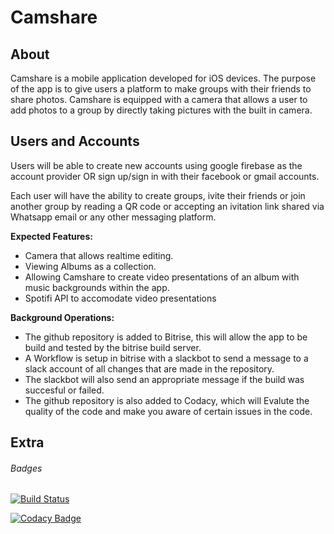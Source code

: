 # Camshare

## About
Camshare is a mobile application developed for iOS devices. The purpose of the app is to give users a platform to make groups with their friends to share photos. Camshare is equipped with a camera that allows a user to add photos to a group by directly taking pictures with the built in camera.

## Users and Accounts
Users will be able to create new accounts using google firebase as the account provider OR sign up/sign in with their facebook or gmail accounts.

Each user will have the ability to create groups, ivite their friends or join another group by reading a QR code or accepting an ivitation link shared via Whatsapp email or any other messaging platform.

**Expected Features:**
- Camera that allows realtime editing.
- Viewing Albums as a collection.
- Allowing Camshare to create video presentations of an album with music backgrounds within the app.
- Spotifi API to accomodate video presentations

**Background Operations:**
- The github repository is added to Bitrise, this will allow the app to be build and tested by the bitrise build server.
- A Workflow is setup in bitrise with a slackbot to send a message to a slack account of all changes that are made in the repository.
- The slackbot will also send an appropriate message if the build was succesful or failed.
- The github repository is also added to Codacy, which will Evalute the quality of the code and make you aware of certain issues in the code.

## Extra
###### Badges

[![Build Status](https://app.bitrise.io/app/f5ef16cbcd43fa3b/status.svg?token=l9zpYE6QPNcmWmfvOyNAAg)](https://app.bitrise.io/app/f5ef16cbcd43fa3b)

[![Codacy Badge](https://api.codacy.com/project/badge/Grade/53d2304155fb4b9e87b254ce205bcade)](https://www.codacy.com/manual/JancoDVTDev/camshare?utm_source=github.com&amp;utm_medium=referral&amp;utm_content=JancoDVTDev/camshare&amp;utm_campaign=Badge_Grade)
